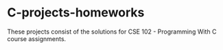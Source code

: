 # C-projects-homeworks

These projects consist of the solutions for CSE 102 - Programming With C course assignments.
